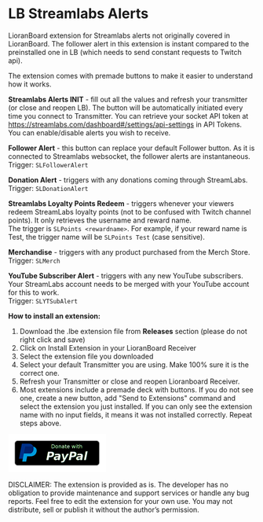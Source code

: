 # LB Streamlabs Alerts
 LioranBoard extension for Streamlabs alerts not originally covered in LioranBoard. The follower alert in this extension is instant compared to the preinstalled one in LB (which needs to send constant requests to Twitch api).        

The extension comes with premade buttons to make it easier to understand how it works.    

**Streamlabs Alerts INIT** - fill out all the values and refresh your transmitter (or close and reopen LB). The button will be automatically initiated every time you connect to Transmitter. You can retrieve your socket API token at https://streamlabs.com/dashboard#/settings/api-settings  in API Tokens. You can enable/disable alerts you wish to receive.

**Follower Alert** - this button can replace your default Follower button. As it is connected to Streamlabs websocket, the follower alerts are instantaneous.     
Trigger: `SLFollowerAlert`

**Donation Alert** - triggers with any donations coming through StreamLabs.     
Trigger: `SLDonationAlert`  

**Streamlabs Loyalty Points Redeem** - triggers whenever your viewers redeem StreamLabs loyalty points (not to be confused with Twitch channel points). It only retrieves the username and reward name.      
The trigger is `SLPoints <rewardname>`. For example, if your reward name is Test, the trigger name will be `SLPoints Test` (case sensitive).

**Merchandise** - triggers with any product purchased from the Merch Store.      
Trigger: `SLMerch`

**YouTube Subscriber Alert** - triggers with any new YouTube subscribers. Your StreamLabs account needs to be merged with your YouTube account for this to work.       
Trigger: `SLYTSubAlert`


**How to install an extension:**
1. Download the .lbe extension file from **Releases** section (please do not right click and save) 
2. Click on Install Extension in your LioranBoard Receiver
3. Select the extension file you downloaded 
4. Select your default Transmitter you are using. Make 100% sure it is the correct one. 
5. Refresh your Transmitter or close and reopen Lioranboard Receiver. 
6. Most extensions include a premade deck with buttons. If you do not see one, create a new button, add "Send to Extensions" command and select the extension you just installed. If you can only see the extension name with no input fields, it means it was not installed correctly. Repeat steps above.    

[![](https://github.com/christinna9031/LioranBoard-Files/blob/main/img/paypal.png?raw=true)](https://www.paypal.com/cgi-bin/webscr?cmd=_s-xclick&hosted_button_id=3YWXYQE3HKWHQ)

DISCLAIMER: The extension is provided as is. The developer has no obligation to provide maintenance and support services or handle any bug reports.
Feel free to edit the extension for your own use. You may not distribute, sell or publish it without the author’s permission.
